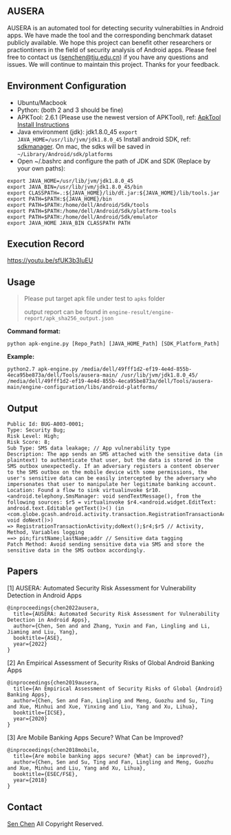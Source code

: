 
## AUSERA
AUSERA is an automated tool for detecting security vulnerabilties in Android apps. We have made the tool and the corresponding benchmark dataset publicly available. We hope this project can benefit other researchers or practiontiners in the field of security analysis of Android apps. Please feel free to contact us (senchen@tju.edu.cn) if you have any questions and issues. We will continue to maintain this project. Thanks for your feedback.

## Environment Configuration
* Ubuntu/Macbook
* Python: (both 2 and 3 should be fine)
* APKTool: 2.6.1 (Please use the newest version of APKTool), ref: [ApkTool Install Instructions](https://ibotpeaches.github.io/Apktool/install/)
* Java environment (jdk): jdk1.8.0_45 `export JAVA_HOME=/usr/lib/jvm/jdk1.8.0_45` Install android SDK, ref: [sdkmanager](https://developer.android.com/studio/command-line/sdkmanager). On mac,  the sdks will be saved in `~/Library/Android/sdk/platforms`
* Open ~/.bashrc and configure the path of JDK and SDK (Replace by your own paths):
```
export JAVA_HOME=/usr/lib/jvm/jdk1.8.0_45
export JAVA_BIN=/usr/lib/jvm/jdk1.8.0_45/bin
export CLASSPATH=.:${JAVA_HOME}/lib/dt.jar:${JAVA_HOME}/lib/tools.jar
export PATH=$PATH:${JAVA_HOME}/bin
export PATH=$PATH:/home/dell/Android/Sdk/tools
export PATH=$PATH:/home/dell/Android/Sdk/platform-tools
export PATH=$PATH:/home/dell/Android/Sdk/emulator
export JAVA_HOME JAVA_BIN CLASSPATH PATH 
```

## Execution Record
https://youtu.be/sfUK3b3IuEU

## Usage

> Please put target apk file under test to `apks` folder
> 
> output report can be found in `engine-result/engine-report/apk_sha256_output.json`

**Command format:**

`python apk-engine.py [Repo_Path] [JAVA_HOME_Path] [SDK_Platform_Path]`


**Example:**

`python2.7 apk-engine.py /media/dell/49fff1d2-ef19-4e4d-855b-4eca95be873a/dell/Tools/ausera-main/ /usr/lib/jvm/jdk1.8.0_45/ /media/dell/49fff1d2-ef19-4e4d-855b-4eca95be873a/dell/Tools/ausera-main/engine-configuration/libs/android-platforms/`

## Output
```
Public Id: BUG-A003-0001; 
Type: Security Bug; 
Risk Level: High; 
Risk Score: 8;
Sub Type: SMS data leakage; // App vulnerability type
Description: The app sends an SMS attached with the sensitive data (in plaintext) to authenticate that user, but the data is stored in the SMS outbox unexpectedly. If an adversary registers a content observer to the SMS outbox on the mobile device with some permissions, the user's sensitive data can be easily intercepted by the adversary who impersonates that user to manipulate her legitimate banking account.
Location: Found a flow to sink virtualinvoke $r10.<android.telephony.SmsManager: void sendTextMessage(), from the following sources: $r5 = virtualinvoke $r4.<android.widget.EditText: android.text.Editable getText()>() (in <com.globe.gcash.android.activity.transaction.RegistrationTransactionActivity: void doNext()>) 
=> RegistrationTransactionActivity;doNext();$r4;$r5 // Activity, Method, Variables logging
==> pin;firstName;lastName;addr // Sensitive data tagging
Patch Method: Avoid sending sensitive data via SMS and store the sensitive data in the SMS outbox accordingly.
```

## Papers


[1] AUSERA: Automated Security Risk Assessment for Vulnerability Detection in Android Apps
```
@inproceedings{chen2022ausera,
  title={AUSERA: Automated Security Risk Assessment for Vulnerability Detection in Android Apps},
  author={Chen, Sen and and Zhang, Yuxin and Fan, Lingling and Li, Jiaming and Liu, Yang},
  booktitle={ASE},
  year={2022}
}
```

[2] An Empirical Assessment of Security Risks of Global Android Banking Apps
```
@inproceedings{chen2019ausera,
  title={An Empirical Assessment of Security Risks of Global {Android} Banking Apps},
  author={Chen, Sen and Fan, Lingling and Meng, Guozhu and Su, Ting and Xue, Minhui and Xue, Yinxing and Liu, Yang and Xu, Lihua},
  booktitle={ICSE},
  year={2020}
}
```

[3] Are Mobile Banking Apps Secure? What Can be Improved?
```
@inproceedings{chen2018mobile,
  title={Are mobile banking apps secure? {What} can be improved?},
  author={Chen, Sen and Su, Ting and Fan, Lingling and Meng, Guozhu and Xue, Minhui and Liu, Yang and Xu, Lihua},
  booktitle={ESEC/FSE},
  year={2018}
}
```

## Contact
[Sen Chen](https://sen-chen.github.io/) All Copyright Reserved.

